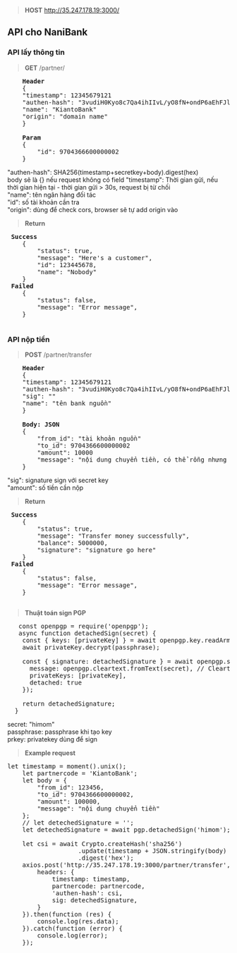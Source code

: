 >**HOST** http://35.247.178.19:3000/

## API cho NaniBank

### API lấy thông tin


>**GET** /partner/  

<pre>
    <b>Header</b>  
    {  
    "timestamp": 12345679121  
    "authen-hash": "3vudiH0Kyo8c7Qa4ihIIvL/yO8fN+ondP6aEhFJlZTA="
    "name": "KiantoBank"
    "origin": "domain name"
    }  

    <b>Param</b>  
    {   
        "id": 9704366600000002  
    }  
</pre>  


"authen-hash": SHA256(timestamp+secretkey+body).digest(hex)  
body sẽ là {} nếu request không có field
 "timestamp": Thời gian gửi, nếu thời gian hiện tại - thời gian gửi > 30s, request bị từ chối  
 "name": tên ngân hàng đối tác  
 "id": số tài khoản cần tra  
 "origin": dùng để check cors, browser sẽ tự add origin vào
 

>**Return**  
 <pre>
 <b>Success</b>
    {  
        "status": true,  
        "message": "Here's a customer",  
        "id": 123445678,  
        "name": "Nobody"  
    }  
 <b>Failed</b>
    {  
        "status": false,  
        "message": "Error message",    
    }  
 </pre>

### API nộp tiền


>**POST** /partner/transfer

<pre>
    <b>Header</b>   
    {  
    "timestamp": 12345679121  
    "authen-hash": "3vudiH0Kyo8c7Qa4ihIIvL/yO8fN+ondP6aEhFJlZTA="  
    "sig": ""  
    "name": "tên bank nguồn"
    }  

    <b>Body: JSON</b>   
    {  
        "from_id": "tài khoản nguồn"
        "to_id": 9704366600000002  
        "amount": 10000
        "message": "nội dung chuyển tiền, có thể rỗng nhưng phải có field"
    }  
</pre>

 "sig": signature sign với secret key  
 "amount": số tiền cần nộp  

>**Return**  
 <pre>
 <b>Success</b>
    {  
        "status": true,  
        "message": "Transfer money successfully",  
        "balance": 5000000,  
        "signature": "signature go here"  
    }  
 <b>Failed</b>
    {  
        "status": false,  
        "message": "Error message",    
    }  
 </pre>
 
 >**Thuật toán sign PGP**

<pre>
   const openpgp = require('openpgp');
   async function detachedSign(secret) {
    const { keys: [privateKey] } = await openpgp.key.readArmored(prkey);
    await privateKey.decrypt(passphrase);
  
    const { signature: detachedSignature } = await openpgp.sign({
      message: openpgp.cleartext.fromText(secret), // CleartextMessage or Message object
      privateKeys: [privateKey],                            // for signing
      detached: true
    });
  
    return detachedSignature;
  }
</pre>

secret: "himom" <br/>
passphrase: passphrase khi tạo key<br/>
prkey: privatekey dùng để sign<br/>

>**Example request**

<pre>
let timestamp = moment().unix();
    let partnercode = 'KiantoBank';
    let body = {
        "from_id": 123456,
        "to_id": 9704366600000002, 
        "amount": 100000,
        "message": "nội dung chuyển tiền"
    };
    // let detechedSignature = '';
    let detechedSignature = await pgp.detachedSign('himom');
    
    let csi = await Crypto.createHash('sha256')
                   .update(timestamp + JSON.stringify(body) + 'himom')
                   .digest('hex');
    axios.post('http://35.247.178.19:3000/partner/transfer',body, {
        headers: {
            timestamp: timestamp,
            partnercode: partnercode,
            'authen-hash': csi,
            sig: detechedSignature,
        }
    }).then(function (res) {
        console.log(res.data);
    }).catch(function (error) {
        console.log(error);
    });
</pre>

